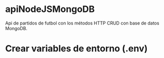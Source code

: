 # apiNodeJSMongoDB

Api de partidos de futbol con los métodos HTTP CRUD con base de datos MongoDB.

# Crear variables de entorno (.env)

